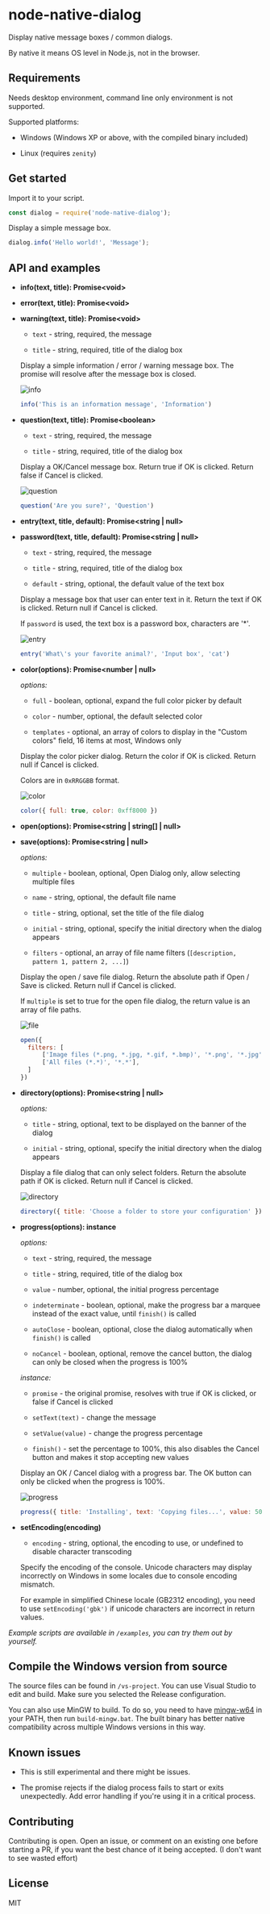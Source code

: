 # node-native-dialog

Display native message boxes / common dialogs.

By native it means OS level in Node.js, not in the browser.

## Requirements

Needs desktop environment, command line only environment is not supported.

Supported platforms:

- Windows (Windows XP or above, with the compiled binary included)

- Linux (requires `zenity`)

## Get started

Import it to your script.

```js
const dialog = require('node-native-dialog');
```

Display a simple message box.

```js
dialog.info('Hello world!', 'Message');
```

## API and examples

- **info(text, title): Promise&lt;void&gt;**

- **error(text, title): Promise&lt;void&gt;**

- **warning(text, title): Promise&lt;void&gt;**

  - `text` - string, required, the message

  - `title` - string, required, title of the dialog box

  Display a simple information / error / warning message box. The promise will resolve after the message box is closed.

  ![info](examples/images/info.png)

  ```js
  info('This is an information message', 'Information')
  ```

- **question(text, title): Promise&lt;boolean&gt;**

  - `text` - string, required, the message

  - `title` - string, required, title of the dialog box

  Display a OK/Cancel message box. Return true if OK is clicked. Return false if Cancel is clicked.

  ![question](examples/images/question.png)

  ```js
  question('Are you sure?', 'Question')
  ```

- **entry(text, title, default): Promise&lt;string | null&gt;**

- **password(text, title, default): Promise&lt;string | null&gt;**

  - `text` - string, required, the message

  - `title` - string, required, title of the dialog box

  - `default` - string, optional, the default value of the text box

  Display a message box that user can enter text in it. Return the text if OK is clicked. Return null if Cancel is clicked.

  If `password` is used, the text box is a password box, characters are '*'.

  ![entry](examples/images/entry.png)

  ```js
  entry('What\'s your favorite animal?', 'Input box', 'cat')
  ```

- **color(options): Promise&lt;number | null&gt;**

  *options:*

  - `full` - boolean, optional, expand the full color picker by default

  - `color` - number, optional, the default selected color

  - `templates` - optional, an array of colors to display in the "Custom colors" field, 16 items at most, Windows only

  Display the color picker dialog. Return the color if OK is clicked. Return null if Cancel is clicked.

  Colors are in `0xRRGGBB` format.

  ![color](examples/images/color.png)

  ```js
  color({ full: true, color: 0xff8000 })
  ```

- **open(options): Promise&lt;string | string[] | null&gt;**

- **save(options): Promise&lt;string | null&gt;**

  *options:*

  - `multiple` - boolean, optional, Open Dialog only, allow selecting multiple files

  - `name` - string, optional, the default file name

  - `title` - string, optional, set the title of the file dialog

  - `initial` - string, optional, specify the initial directory when the dialog appears

  - `filters` - optional, an array of file name filters (`[description, pattern 1, pattern 2, ...]`)

  Display the open / save file dialog. Return the absolute path if Open / Save is clicked. Return null if Cancel is clicked.

  If `multiple` is set to true for the open file dialog, the return value is an array of file paths.

  ![file](examples/images/file.png)

  ```js
  open({
  	filters: [
  		['Image files (*.png, *.jpg, *.gif, *.bmp)', '*.png', '*.jpg', '*.gif', '*.bmp'],
  		['All files (*.*)', '*.*'],
  	]
  })
  ```

- **directory(options): Promise&lt;string | null&gt;**

  *options:*

  - `title` - string, optional, text to be displayed on the banner of the dialog

  - `initial` - string, optional, specify the initial directory when the dialog appears

  Display a file dialog that can only select folders. Return the absolute path if OK is clicked. Return null if Cancel is clicked.

  ![directory](examples/images/directory.png)

  ```js
  directory({ title: 'Choose a folder to store your configuration' })
  ```

- **progress(options): instance**

  *options:*

  - `text` - string, required, the message

  - `title` - string, required, title of the dialog box

  - `value` - number, optional, the initial progress percentage

  - `indeterminate` - boolean, optional, make the progress bar a marquee instead of the exact value, until `finish()` is called

  - `autoClose` - boolean, optional, close the dialog automatically when `finish()` is called

  - `noCancel` - boolean, optional, remove the cancel button, the dialog can only be closed when the progress is 100%

  *instance:*

  - `promise` - the original promise, resolves with true if OK is clicked, or false if Cancel is clicked

  - `setText(text)` - change the message

  - `setValue(value)` - change the progress percentage

  - `finish()` - set the percentage to 100%, this also disables the Cancel button and makes it stop accepting new values

  Display an OK / Cancel dialog with a progress bar. The OK button can only be clicked when the progress is 100%.

  ![progress](examples/images/progress.png)

   ```js
  progress({ title: 'Installing', text: 'Copying files...', value: 50 })
  ```

- **setEncoding(encoding)**

  - `encoding` - string, optional, the encoding to use, or undefined to disable character transcoding

  Specify the encoding of the console. Unicode characters may display incorrectly on Windows in some locales due to console encoding mismatch.

  For example in simplified Chinese locale (GB2312 encoding), you need to use `setEncoding('gbk')` if unicode characters are incorrect in return values.

*Example scripts are available in `/examples`, you can try them out by yourself.*

## Compile the Windows version from source

The source files can be found in `/vs-project`. You can use Visual Studio to edit and build. Make sure you selected the Release configuration.

You can also use MinGW to build. To do so, you need to have [mingw-w64](https://sourceforge.net/projects/mingw-w64/files/mingw-w64/) in your PATH, then run `build-mingw.bat`. The built binary has better native compatibility across multiple Windows versions in this way.

## Known issues

- This is still experimental and there might be issues.

- The promise rejects if the dialog process fails to start or exits unexpectedly. Add error handling if you're using it in a critical process.

## Contributing

Contributing is open. Open an issue, or comment on an existing one before starting a PR, if you want the best chance of it being accepted. (I don't want to see wasted effort)

## License

MIT
